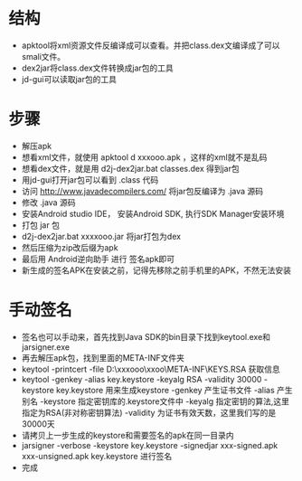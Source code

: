 # 结构

- apktool将xml资源文件反编译成可以查看。并把class.dex文编译成了可以smali文件。
- dex2jar将class.dex文件转换成jar包的工具
- jd-gui可以读取jar包的工具

# 步骤

- 解压apk
- 想看xml文件，就使用 apktool d xxxooo.apk ，这样的xml就不是乱码
- 想看dex文件，就是用 d2j-dex2jar.bat classes.dex 得到jar包
- 用jd-gui打开jar包可以看到 .class 代码
- 访问 http://www.javadecompilers.com/ 将jar包反编译为 .java 源码
- 修改 .java 源码
- 安装Android studio IDE， 安装Android SDK, 执行SDK Manager安装环境
- 打包 jar 包
- d2j-dex2jar.bat xxxxooo.jar 将jar打包为dex
- 然后压缩为zip改后缀为apk
- 最后用 Android逆向助手 进行 签名apk即可
- 新生成的签名APK在安装之前，记得先移除之前手机里的APK，不然无法安装

# 手动签名

- 签名也可以手动来，首先找到Java SDK的bin目录下找到keytool.exe和jarsigner.exe
- 再去解压apk包，找到里面的META-INF文件夹
- keytool -printcert -file D:\xxxooo\xxoo\META-INF\KEYS.RSA 获取信息
- keytool -genkey -alias key.keystore -keyalg RSA -validity 30000 -keystore key.keystore     用来生成keystore
    -genkey 产生证书文件 
    -alias 产生别名 
    -keystore 指定密钥库的.keystore文件中 
    -keyalg 指定密钥的算法,这里指定为RSA(非对称密钥算法) 
    -validity 为证书有效天数，这里我们写的是30000天
- 请拷贝上一步生成的keystore和需要签名的apk在同一目录内
- jarsigner -verbose -keystore key.keystore -signedjar xxx-signed.apk xxx-unsigned.apk key.keystore    进行签名
- 完成
